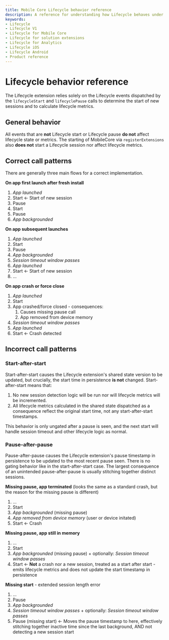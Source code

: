 ```yaml
---
title: Mobile Core Lifecycle behavior reference
description: A reference for understanding how Lifecycle behaves under different scenarios.
keywords:
- Lifecycle
- Lifecycle V1
- Lifecycle for Mobile Core
- Lifecycle for solution extensions
- Lifecycle for Analytics
- Lifecycle iOS
- Lifecycle Android
- Product reference
---
```


# Lifecycle behavior reference

The Lifecycle extension relies solely on the Lifecycle events dispatched by the `lifecycleStart` and `lifecyclePause` calls to determine the start of new sessions and to calculate lifecycle metrics.

## General behavior

All events that are **not** Lifecycle start or Lifecycle pause **do not** affect lifecycle state or metrics. The starting of MobileCore via `registerExtensions` also **does not** start a Lifecycle session nor affect lifecycle metrics.

## Correct call patterns

There are generally three main flows for a correct implementation.

**On app first launch after fresh install**

1. *App launched*
2. Start <- Start of new session
3. Pause
4. Start
5. Pause
6. *App backgrounded*

**On app subsequent launches**

1. *App launched*
2. Start
3. Pause
4. *App backgrounded*
5. *Session timeout window passes*
6. *App launched*
7. Start <- Start of new session
8. ...

**On app crash or force close**

1. *App launched*
2. Start
3. App crashed/force closed - consequences:
   1. Causes missing pause call
   2. App removed from device memory
4. *Session timeout window passes*
5. *App launched*
6. Start <- Crash detected

## Incorrect call patterns

### Start-after-start

Start-after-start causes the Lifecycle extension's shared state version to be updated, but crucially, the start time in persistence **is not** changed. Start-after-start means that:

1. No new session detection logic will be run nor will lifecycle metrics will be incremented.
2. All lifecycle metrics calculated in the shared state dispatched as a consequence reflect the original start time, not any start-after-start timestamps.

This behavior is only ungated after a pause is seen, and the next start will handle session timeout and other lifecycle logic as normal.

### Pause-after-pause

Pause-after-pause causes the Lifecycle extension's pause timestamp in persistence to be updated to the most recent pause seen. There is no gating behavior like in the start-after-start case. The largest consequence of an unintended pause-after-pause is usually stitching together distinct sessions.

**Missing pause, app terminated** (looks the same as a standard crash, but the reason for the missing pause is different)

1. ...
2. Start
3. *App backgrounded* (missing pause)
4. *App removed from device memory* (user or device initated)
5. Start <- Crash

**Missing pause, app still in memory**

1. ...
2. Start
3. *App backgrounded* (missing pause) + optionally: *Session timeout window passes*
4. Start <- **Not** a crash nor a new session, treated as a start after start - emits lifecycle metrics and does not update the start timestamp in persistence

**Missing start** - extended session length error

1. ...
2. Pause
3. *App backgrounded*
4. *Session timeout window passes* + optionally: *Session timeout window passes*
5. Pause (missing start) <- Moves the pause timestamp to here, effectively stitching together inactive time since the last background, AND not detecting a new session start
